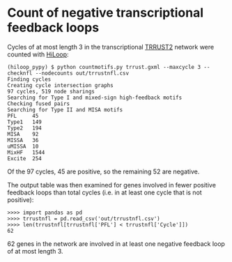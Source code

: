 # Count of negative transcriptional feedback loops

Cycles of at most length 3 in the transcriptional [TRRUST2](https://www.grnpedia.org/trrust/) network were counted with [HiLoop](https://github.com/BenNordick/HiLoop):

```
(hiloop_pypy) $ python countmotifs.py trrust.gxml --maxcycle 3 --checknfl --nodecounts out/trrustnfl.csv
Finding cycles
Creating cycle intersection graphs
97 cycles, 519 node sharings
Searching for Type I and mixed-sign high-feedback motifs
Checking fused pairs
Searching for Type II and MISA motifs
PFL     45          
Type1   149
Type2   194
MISA    92
MISSA   36
uMISSA  10
MixHF   1544
Excite  254
```

Of the 97 cycles, 45 are positive, so the remaining 52 are negative.

The output table was then examined for genes involved in fewer positive feedback loops than total cycles (i.e. in at least one cycle that is not positive):

```
>>>> import pandas as pd
>>>> trrustnfl = pd.read_csv('out/trrustnfl.csv')
>>>> len(trrustnfl[trrustnfl['PFL'] < trrustnfl['Cycle']])
62
```

62 genes in the network are involved in at least one negative feedback loop of at most length 3.
